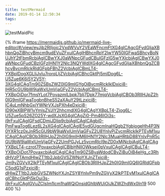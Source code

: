 ```yaml
---
title: testMermaid
date: 2019-01-14 12:50:34
tags:
---
```


![testMaidPic](2019-01-14_13-02-02.png)

{% iframe https://mermaidjs.github.io/mermaid-live-editor/#/view/eyJjb2RlIjoic2VxdWVuY2VEaWFncmFtXG4gICAgcGFydGljaXBhbnQgZiBhcyBmcm9udEVuZFxuICAgIHBhcnRpY2lwYW50IGFwaSBhcyBoNUJhY2tFbmRcbiAgICBwYXJ0aWNpcGFudCBuIGFzIG5wYXlcbiAgICBwYXJ0aWNpcGFudCBzIGFzIHN1Y2Nlc3NQYWdlXG4gICAgcGFydGljaXBhbnQgZCBhcyBvcmRlckRldGFpbFBhZ2VcbiAgICBmLT4-YXBpIDogXGLliJvlu7rorqLljZVcbiAgICBhcGktPj5mIDog6L-U5Zue6K6i5Y2V5Y-3XG4gICAgTm90ZSBsZWZ0IG9mIGYgOiBvcmRlcklkIDxici8-IHR5cGU9bW9iaWxlUmVjaGFyZ2VcbiAgICBmLT4-YXBpOiDor7fmsYLot7PovazmlLbpk7blj7Dpk77mjqVcbiAgICBOb3RlIHJpZ2h0IG9mIGFwaTogbnBheS52aXAuY29tLzxici8-IC4uLmNhbGxiYWNrVXJsPXh4eDxici8-ID90eXBlPW1vYmlsZVJlY2hhcmdlXG4gICAgYXBpLT4-Zjog6L-U5Zue5pS26ZO25Y-wdXJsXG4gICAgZi0-Pm46IOi3s-i9rFxuICAgIGFsdCDmiJDlip9cbiAgICAgICAgbi0-PmFwaTog6Lez6L2sXG4gICAgICAgIE5vdGUgcmlnaHQgb2YgbjogeHh4P3N0YXR1cz0xJnR5cGU9bW9iaWxlUmVjaGFyZ2U8YnIvPiZvcmRlcklkPTEyM1xuICAgICAgICBOb3RlIHJpZ2h0IG9mIHM6IHN1Y2Nlc3MuaHRtbD88YnIvPnR5cGU9bW9iaWxlUmVjaGFyZ2UmPGJyLz5vcmRlcl9pZD0xMjNcbiAgICAgICAgYXBpLT4-czrot7PovaxcbiAgICBlbHNlIOWksei0pVxuICAgICAgICBuLT4-YXBpOiDot7PovaxcbiAgICAgICAgTm90ZSByaWdodCBvZiBuOiB4eHg_c3RhdHVzPTAmdHlwZT1tb2JpbGVSZWNoYXJnZTxici8-Jm9yZGVyX2lkPTEyM1xuICAgICAgICBOb3RlIHJpZ2h0IG9mIGQ6IGRldGFpbC5odG1sPzxici8-dHlwZT1tb2JpbGVSZWNoYXJnZSY8YnIvPm9yZGVyX2lkPTEyM1xuICAgICAgICBhcGktPj5kOui3s-i9rFxuICAgIGVuZCIsIm1lcm1haWQiOnsidGhlbWUiOiJkZWZhdWx0In19 500 400 %}
